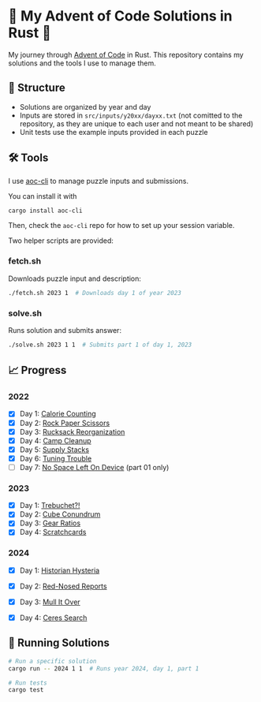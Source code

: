 # 🎄 My Advent of Code Solutions in Rust 🦀

My journey through [Advent of Code](https://adventofcode.com) in Rust. This repository contains my solutions and the tools I use to manage them.

## 📝 Structure

- Solutions are organized by year and day
- Inputs are stored in `src/inputs/y20xx/dayxx.txt` (not comitted to the repository, as they are unique to each user and not meant to be shared)
- Unit tests use the example inputs provided in each puzzle

## 🛠️ Tools

I use [aoc-cli](https://github.com/scarvalhojr/aoc-cli) to manage puzzle inputs and submissions.

You can install it with
```bash
cargo install aoc-cli
```
Then, check the `aoc-cli` repo for how to set up your session variable.

Two helper scripts are provided:

### fetch.sh
Downloads puzzle input and description:
```bash
./fetch.sh 2023 1  # Downloads day 1 of year 2023
```

### solve.sh
Runs solution and submits answer:
```bash
./solve.sh 2023 1 1  # Submits part 1 of day 1, 2023
```

## 📈 Progress

### 2022
- [x] Day 1: [Calorie Counting](src/solutions/y2022/day01.rs)
- [x] Day 2: [Rock Paper Scissors](src/solutions/y2022/day02.rs)
- [x] Day 3: [Rucksack Reorganization](src/solutions/y2022/day03.rs)
- [x] Day 4: [Camp Cleanup](src/solutions/y2022/day04.rs)
- [x] Day 5: [Supply Stacks](src/solutions/y2022/day05.rs)
- [x] Day 6: [Tuning Trouble](src/solutions/y2022/day06.rs)
- [ ] Day 7: [No Space Left On Device](src/solutions/y2022/day07.rs) (part 01 only)

### 2023
- [x] Day 1: [Trebuchet?!](src/solutions/y2023/day01.rs)
- [x] Day 2: [Cube Conundrum](src/solutions/y2023/day02.rs)
- [x] Day 3: [Gear Ratios](src/solutions/y2023/day03.rs)
- [x] Day 4: [Scratchcards](src/solutions/y2023/day04.rs)

### 2024
- [x] Day 1: [Historian Hysteria](src/solutions/y2024/day01.rs)
- [x] Day 2: [Red-Nosed Reports](src/solutions/y2024/day02.rs)
- [x] Day 3: [Mull It Over](src/solutions/y2024/day03.rs)
- [x] Day 4: [Ceres Search](src/solutions/y2024/day04.rs)


## 🚀 Running Solutions

```bash
# Run a specific solution
cargo run -- 2024 1 1  # Runs year 2024, day 1, part 1

# Run tests
cargo test
```

